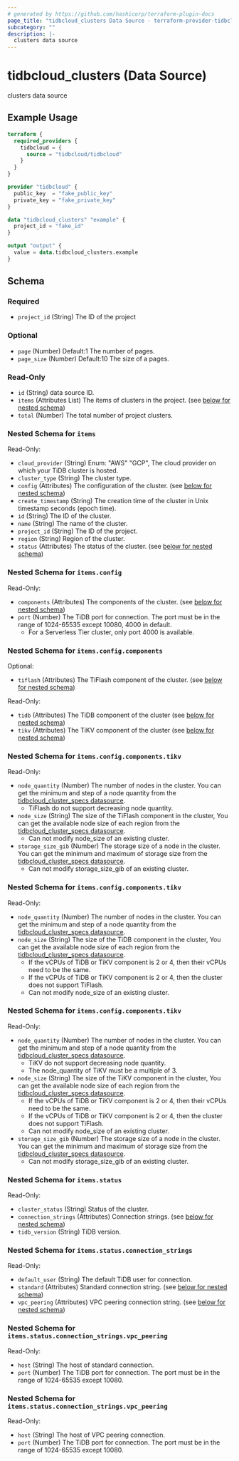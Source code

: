 ```yaml
---
# generated by https://github.com/hashicorp/terraform-plugin-docs
page_title: "tidbcloud_clusters Data Source - terraform-provider-tidbcloud"
subcategory: ""
description: |-
  clusters data source
---
```


# tidbcloud_clusters (Data Source)

clusters data source

## Example Usage

```terraform
terraform {
  required_providers {
    tidbcloud = {
      source = "tidbcloud/tidbcloud"
    }
  }
}

provider "tidbcloud" {
  public_key  = "fake_public_key"
  private_key = "fake_private_key"
}

data "tidbcloud_clusters" "example" {
  project_id = "fake_id"
}

output "output" {
  value = data.tidbcloud_clusters.example
}
```

<!-- schema generated by tfplugindocs -->
## Schema

### Required

- `project_id` (String) The ID of the project

### Optional

- `page` (Number) Default:1 The number of pages.
- `page_size` (Number) Default:10 The size of a pages.

### Read-Only

- `id` (String) data source ID.
- `items` (Attributes List) The items of clusters in the project. (see [below for nested schema](#nestedatt--items))
- `total` (Number) The total number of project clusters.

<a id="nestedatt--items"></a>
### Nested Schema for `items`

Read-Only:

- `cloud_provider` (String) Enum: "AWS" "GCP", The cloud provider on which your TiDB cluster is hosted.
- `cluster_type` (String) The cluster type.
- `config` (Attributes) The configuration of the cluster. (see [below for nested schema](#nestedatt--items--config))
- `create_timestamp` (String) The creation time of the cluster in Unix timestamp seconds (epoch time).
- `id` (String) The ID of the cluster.
- `name` (String) The name of the cluster.
- `project_id` (String) The ID of the project.
- `region` (String) Region of the cluster.
- `status` (Attributes) The status of the cluster. (see [below for nested schema](#nestedatt--items--status))

<a id="nestedatt--items--config"></a>
### Nested Schema for `items.config`

Read-Only:

- `components` (Attributes) The components of the cluster. (see [below for nested schema](#nestedatt--items--config--components))
- `port` (Number) The TiDB port for connection. The port must be in the range of 1024-65535 except 10080, 4000 in default.
  - For a Serverless Tier cluster, only port 4000 is available.

<a id="nestedatt--items--config--components"></a>
### Nested Schema for `items.config.components`

Optional:

- `tiflash` (Attributes) The TiFlash component of the cluster. (see [below for nested schema](#nestedatt--items--config--components--tiflash))

Read-Only:

- `tidb` (Attributes) The TiDB component of the cluster (see [below for nested schema](#nestedatt--items--config--components--tidb))
- `tikv` (Attributes) The TiKV component of the cluster (see [below for nested schema](#nestedatt--items--config--components--tikv))

<a id="nestedatt--items--config--components--tiflash"></a>
### Nested Schema for `items.config.components.tikv`

Read-Only:

- `node_quantity` (Number) The number of nodes in the cluster. You can get the minimum and step of a node quantity from the [tidbcloud_cluster_specs datasource](../data-sources/cluster_specs.md).
  - TiFlash do not support decreasing node quantity.
- `node_size` (String) The size of the TiFlash component in the cluster, You can get the available node size of each region from the [tidbcloud_cluster_specs datasource](../data-sources/cluster_specs.md).
  - Can not modify node_size of an existing cluster.
- `storage_size_gib` (Number) The storage size of a node in the cluster. You can get the minimum and maximum of storage size from the [tidbcloud_cluster_specs datasource](../data-sources/cluster_specs.md).
  - Can not modify storage_size_gib of an existing cluster.


<a id="nestedatt--items--config--components--tidb"></a>
### Nested Schema for `items.config.components.tikv`

Read-Only:

- `node_quantity` (Number) The number of nodes in the cluster. You can get the minimum and step of a node quantity from the [tidbcloud_cluster_specs datasource](../data-sources/cluster_specs.md).
- `node_size` (String) The size of the TiDB component in the cluster, You can get the available node size of each region from the [tidbcloud_cluster_specs datasource](../data-sources/cluster_specs.md).
  - If the vCPUs of TiDB or TiKV component is 2 or 4, then their vCPUs need to be the same.
  - If the vCPUs of TiDB or TiKV component is 2 or 4, then the cluster does not support TiFlash.
  - Can not modify node_size of an existing cluster.


<a id="nestedatt--items--config--components--tikv"></a>
### Nested Schema for `items.config.components.tikv`

Read-Only:

- `node_quantity` (Number) The number of nodes in the cluster. You can get the minimum and step of a node quantity from the [tidbcloud_cluster_specs datasource](../data-sources/cluster_specs.md).
  - TiKV do not support decreasing node quantity.
  - The node_quantity of TiKV must be a multiple of 3.
- `node_size` (String) The size of the TiKV component in the cluster, You can get the available node size of each region from the [tidbcloud_cluster_specs datasource](../data-sources/cluster_specs.md).
  - If the vCPUs of TiDB or TiKV component is 2 or 4, then their vCPUs need to be the same.
  - If the vCPUs of TiDB or TiKV component is 2 or 4, then the cluster does not support TiFlash.
  - Can not modify node_size of an existing cluster.
- `storage_size_gib` (Number) The storage size of a node in the cluster. You can get the minimum and maximum of storage size from the [tidbcloud_cluster_specs datasource](../data-sources/cluster_specs.md).
  - Can not modify storage_size_gib of an existing cluster.




<a id="nestedatt--items--status"></a>
### Nested Schema for `items.status`

Read-Only:

- `cluster_status` (String) Status of the cluster.
- `connection_strings` (Attributes) Connection strings. (see [below for nested schema](#nestedatt--items--status--connection_strings))
- `tidb_version` (String) TiDB version.

<a id="nestedatt--items--status--connection_strings"></a>
### Nested Schema for `items.status.connection_strings`

Read-Only:

- `default_user` (String) The default TiDB user for connection.
- `standard` (Attributes) Standard connection string. (see [below for nested schema](#nestedatt--items--status--connection_strings--standard))
- `vpc_peering` (Attributes) VPC peering connection string. (see [below for nested schema](#nestedatt--items--status--connection_strings--vpc_peering))

<a id="nestedatt--items--status--connection_strings--standard"></a>
### Nested Schema for `items.status.connection_strings.vpc_peering`

Read-Only:

- `host` (String) The host of standard connection.
- `port` (Number) The TiDB port for connection. The port must be in the range of 1024-65535 except 10080.


<a id="nestedatt--items--status--connection_strings--vpc_peering"></a>
### Nested Schema for `items.status.connection_strings.vpc_peering`

Read-Only:

- `host` (String) The host of VPC peering connection.
- `port` (Number) The TiDB port for connection. The port must be in the range of 1024-65535 except 10080.
